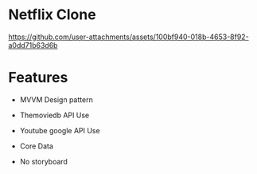 # Netflix Clone




https://github.com/user-attachments/assets/100bf940-018b-4653-8f92-a0dd71b63d6b

# Features

- MVVM Design pattern

- Themoviedb  API Use

- Youtube google API Use

- Core Data

- No storyboard












